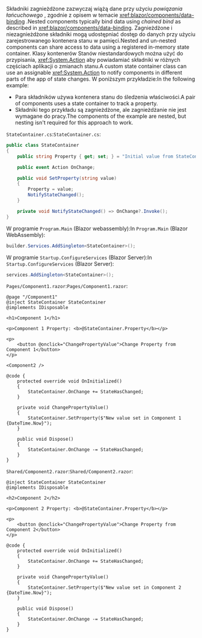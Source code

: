 <span data-ttu-id="c67e3-101">Składniki zagnieżdżone zazwyczaj wiążą dane przy użyciu *powiązania łańcuchowego* , zgodnie z opisem w temacie <xref:blazor/components/data-binding> .</span><span class="sxs-lookup"><span data-stu-id="c67e3-101">Nested components typically bind data using *chained bind* as described in <xref:blazor/components/data-binding>.</span></span> <span data-ttu-id="c67e3-102">Zagnieżdżone i niezagnieżdżone składniki mogą udostępniać dostęp do danych przy użyciu zarejestrowanego kontenera stanu w pamięci.</span><span class="sxs-lookup"><span data-stu-id="c67e3-102">Nested and un-nested components can share access to data using a registered in-memory state container.</span></span> <span data-ttu-id="c67e3-103">Klasy kontenerów Stanów niestandardowych można użyć do przypisania, <xref:System.Action> aby powiadamiać składniki w różnych częściach aplikacji o zmianach stanu.</span><span class="sxs-lookup"><span data-stu-id="c67e3-103">A custom state container class can use an assignable <xref:System.Action> to notify components in different parts of the app of state changes.</span></span> <span data-ttu-id="c67e3-104">W poniższym przykładzie:</span><span class="sxs-lookup"><span data-stu-id="c67e3-104">In the following example:</span></span>

* <span data-ttu-id="c67e3-105">Para składników używa kontenera stanu do śledzenia właściwości.</span><span class="sxs-lookup"><span data-stu-id="c67e3-105">A pair of components uses a state container to track a property.</span></span>
* <span data-ttu-id="c67e3-106">Składniki tego przykładu są zagnieżdżone, ale zagnieżdżanie nie jest wymagane do pracy.</span><span class="sxs-lookup"><span data-stu-id="c67e3-106">The components of the example are nested, but nesting isn't required for this approach to work.</span></span>

<span data-ttu-id="c67e3-107">`StateContainer.cs`:</span><span class="sxs-lookup"><span data-stu-id="c67e3-107">`StateContainer.cs`:</span></span>

```csharp
public class StateContainer
{
    public string Property { get; set; } = "Initial value from StateContainer";

    public event Action OnChange;

    public void SetProperty(string value)
    {
        Property = value;
        NotifyStateChanged();
    }

    private void NotifyStateChanged() => OnChange?.Invoke();
}
```

<span data-ttu-id="c67e3-108">W programie `Program.Main` (Blazor webassembly):</span><span class="sxs-lookup"><span data-stu-id="c67e3-108">In `Program.Main` (Blazor WebAssembly):</span></span>

```csharp
builder.Services.AddSingleton<StateContainer>();
```

<span data-ttu-id="c67e3-109">W programie `Startup.ConfigureServices` (Blazor Server):</span><span class="sxs-lookup"><span data-stu-id="c67e3-109">In `Startup.ConfigureServices` (Blazor Server):</span></span>

```csharp
services.AddSingleton<StateContainer>();
```

<span data-ttu-id="c67e3-110">`Pages/Component1.razor`:</span><span class="sxs-lookup"><span data-stu-id="c67e3-110">`Pages/Component1.razor`:</span></span>

```razor
@page "/Component1"
@inject StateContainer StateContainer
@implements IDisposable

<h1>Component 1</h1>

<p>Component 1 Property: <b>@StateContainer.Property</b></p>

<p>
    <button @onclick="ChangePropertyValue">Change Property from Component 1</button>
</p>

<Component2 />

@code {
    protected override void OnInitialized()
    {
        StateContainer.OnChange += StateHasChanged;
    }

    private void ChangePropertyValue()
    {
        StateContainer.SetProperty($"New value set in Component 1 {DateTime.Now}");
    }

    public void Dispose()
    {
        StateContainer.OnChange -= StateHasChanged;
    }
}
```

<span data-ttu-id="c67e3-111">`Shared/Component2.razor`:</span><span class="sxs-lookup"><span data-stu-id="c67e3-111">`Shared/Component2.razor`:</span></span>

```razor
@inject StateContainer StateContainer
@implements IDisposable

<h2>Component 2</h2>

<p>Component 2 Property: <b>@StateContainer.Property</b></p>

<p>
    <button @onclick="ChangePropertyValue">Change Property from Component 2</button>
</p>

@code {
    protected override void OnInitialized()
    {
        StateContainer.OnChange += StateHasChanged;
    }

    private void ChangePropertyValue()
    {
        StateContainer.SetProperty($"New value set in Component 2 {DateTime.Now}");
    }

    public void Dispose()
    {
        StateContainer.OnChange -= StateHasChanged;
    }
}
```
